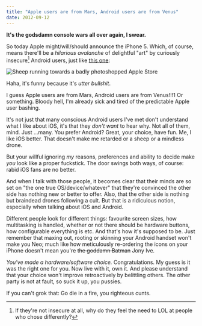 ```yaml
---
title: "Apple users are from Mars, Android users are from Venus"
date: 2012-09-12
---
```


<summary><strong>It's the godsdamn console wars all over again, I swear.</strong></summary>

So today Apple might/will/should announce the iPhone 5.  Which, of course, means there'll be a _hilarious avalanche_ of delightful "art" by curiously insecure[^1] Android users, just like [this one](https://plus.google.com/110255737428907780217/posts):

![Sheep running towards a badly photoshopped Apple Store](https://dl.dropbox.com/u/7298/blog/2012-09-12-apple-store-artwork.jpeg "Sheep running towards a badly photoshopped Apple Store")

Haha, it's funny because it's *utter bullshit*.

I guess Apple users are from Mars, Android users are from Venus!!!1  Or something.  Bloody hell, I'm already sick and tired of the predictable Apple user bashing.

It's not just that many conscious Android users I've met don't understand what I like about iOS, it's that they _don't want_ to hear why.  Not all of them, mind.  Just …many.  You prefer Android?  Great, your choice, have fun.  Me, I like iOS better.  That doesn't make me retarded or a sheep or a mindless drone.

But your willful ignoring _my_ reasons, preferences and ability to decide make *you* look like a proper fuckstick.  The door swings both ways, of course: rabid iOS fans are no better.

And when I talk with those people, it becomes clear that their minds are so set on "the one true OS/device/whatever" that they're convinced the other side has nothing new or better to offer.  Also, that the other side is nothing but braindead drones following a cult.  But that is a ridiculous notion, especially when talking about iOS and Android.

Different people look for different things: favourite screen sizes, how multitasking is handled, whether or not there should be hardware buttons, how configurable everything is etc.  And that's how it's supposed to be.  Just remember that maxing out, rooting or skinning your Android handset won't make you Neo; much like how meticulously re-ordering the icons on your iPhone doesn't mean you're <del>the goddamn Batman</del> Jony Ive.

*You've made a hardware/software choice.*  Congratulations.  My guess is it was the right one for you.  Now live with it, own it.  And please understand that your choice won't improve retroactively by belittling others.  The other party is not at fault, so suck it up, you pussies.

If you can't grok that: Go die in a fire, you righteous cunts.

[^1]: If they're not insecure at all, why do they feel the need to LOL at people who chose differently?

